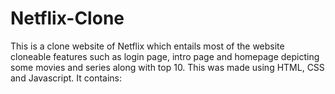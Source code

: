 # Netflix-Clone
This is a clone website of Netflix which entails most of the website cloneable features such as login page, intro page and homepage depicting some movies and series along with top 10. This was made using HTML, CSS and Javascript.  It contains:
